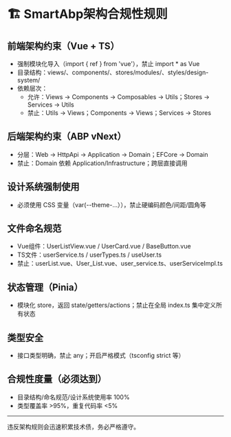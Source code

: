 # 🏗️ SmartAbp架构合规性规则

## 前端架构约束（Vue + TS）
- 强制模块化导入（import { ref } from 'vue'），禁止 import * as Vue
- 目录结构：views/、components/、stores/modules/、styles/design-system/
- 依赖层次：
  - 允许：Views → Components → Composables → Utils；Stores → Services → Utils
  - 禁止：Utils → Views；Components → Views；Services → Stores

## 后端架构约束（ABP vNext）
- 分层：Web → HttpApi → Application → Domain；EFCore → Domain
- 禁止：Domain 依赖 Application/Infrastructure；跨层直接调用

## 设计系统强制使用
- 必须使用 CSS 变量（var(--theme-…）），禁止硬编码颜色/间距/圆角等

## 文件命名规范
- Vue组件：UserListView.vue / UserCard.vue / BaseButton.vue
- TS文件：userService.ts / userTypes.ts / useUser.ts
- 禁止：userList.vue、User_List.vue、user_service.ts、userServiceImpl.ts

## 状态管理（Pinia）
- 模块化 store，返回 state/getters/actions；禁止在全局 index.ts 集中定义所有状态

## 类型安全
- 接口类型明确，禁止 any；开启严格模式（tsconfig strict 等）

## 合规性度量（必须达到）
- 目录结构/命名规范/设计系统使用率 100%
- 类型覆盖率 >95%，重复代码率 <5%

---
违反架构规则会迅速积累技术债，务必严格遵守。